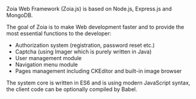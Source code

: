 Zoia Web Framework (Zoia.js) is based on Node.js, Express.js and MongoDB. 

The goal of Zoia is to make Web development faster and to provide the most essential functions to the developer:

* Authorization system (registration, password reset etc.)
* Captcha (using Imager which is purely written in Java)
* User management module
* Navigation menu module
* Pages management including CKEditor and built-in image browser

The system core is written in ES6 and is using modern JavaScript syntax, the client code can be optionally compiled by Babel.